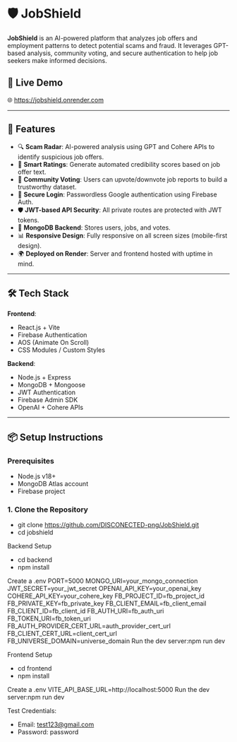 # 🛡️ JobShield

**JobShield** is an AI-powered platform that analyzes job offers and employment patterns to detect potential scams and fraud. It leverages GPT-based analysis, community voting, and secure authentication to help job seekers make informed decisions.

## 🔗 Live Demo

🌐 https://jobshield.onrender.com

---

## 🚀 Features

- 🔍 **Scam Radar**: AI-powered analysis using GPT and Cohere APIs to identify suspicious job offers.
- 🧠 **Smart Ratings**: Generate automated credibility scores based on job offer text.
- 👥 **Community Voting**: Users can upvote/downvote job reports to build a trustworthy dataset.
- 🔐 **Secure Login**: Passwordless Google authentication using Firebase Auth.
- 🛡️ **JWT-based API Security**: All private routes are protected with JWT tokens.
- 💾 **MongoDB Backend**: Stores users, jobs, and votes.
- 📊 **Responsive Design**: Fully responsive on all screen sizes (mobile-first design).
- 🌍 **Deployed on Render**: Server and frontend hosted with uptime in mind.

---

## 🛠️ Tech Stack

**Frontend**:  
- React.js + Vite  
- Firebase Authentication  
- AOS (Animate On Scroll)  
- CSS Modules / Custom Styles

**Backend**:  
- Node.js + Express  
- MongoDB + Mongoose  
- JWT Authentication  
- Firebase Admin SDK  
- OpenAI + Cohere APIs

---

## 📦 Setup Instructions

### Prerequisites
- Node.js v18+
- MongoDB Atlas account
- Firebase project

### 1. Clone the Repository
- git clone https://github.com/DISCONECTED-png/JobShield.git
- cd jobshield

Backend Setup
- cd backend
- npm install

Create a .env
PORT=5000
MONGO_URI=your_mongo_connection
JWT_SECRET=your_jwt_secret
OPENAI_API_KEY=your_openai_key
COHERE_API_KEY=your_cohere_key
FB_PROJECT_ID=fb_project_id
FB_PRIVATE_KEY=fb_private_key
FB_CLIENT_EMAIL=fb_client_email
FB_CLIENT_ID=fb_client_id
FB_AUTH_URI=fb_auth_uri
FB_TOKEN_URI=fb_token_uri
FB_AUTH_PROVIDER_CERT_URL=auth_provider_cert_url
FB_CLIENT_CERT_URL=client_cert_url
FB_UNIVERSE_DOMAIN=universe_domain
Run the dev server:npm run dev

Frontend Setup
- cd frontend
- npm install

Create a .env
VITE_API_BASE_URL=http://localhost:5000
Run the dev server:npm run dev

Test Credentials:
- Email: test123@gmail.com
- Password: password
